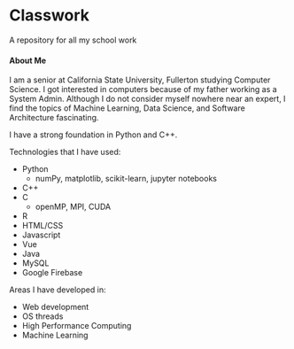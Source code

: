 # Classwork

A repository for all my school work

#### About Me
I am a senior at California State University, Fullerton studying Computer Science. I got interested in computers because of my father working as a System Admin. Although I do not consider myself nowhere near an expert, I find the topics of Machine Learning, Data Science, and Software Architecture fascinating. 

I have a strong foundation in Python and C++.

Technologies that I have used:
- Python
  - numPy, matplotlib, scikit-learn, jupyter notebooks
- C++
- C
  - openMP, MPI, CUDA
- R
- HTML/CSS
- Javascript
- Vue
- Java
- MySQL
- Google Firebase

Areas I have developed in:
- Web development
- OS threads
- High Performance Computing
- Machine Learning
